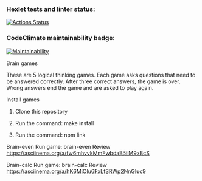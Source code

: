 ### Hexlet tests and linter status:
[![Actions Status](https://github.com/Developer2220/js-starter-project-44/workflows/hexlet-check/badge.svg)](https://github.com/Developer2220/js-starter-project-44/actions)

### CodeClimate maintainability badge:
[![Maintainability](https://api.codeclimate.com/v1/badges/93130a107a9b3d3a5d56/maintainability)](https://codeclimate.com/github/Developer2220/js-starter-project-44/maintainability)

Brain games

These are 5 logical thinking games. Each game asks questions that need to be answered correctly. After three correct answers, the game is over. Wrong answers end the game and are asked to play again.

Install games

1. Clone this repository

2. Run the command: make install

3. Run the command: npm link

Brain-even
Run game: brain-even 
Review https://asciinema.org/a/fw6mhvvkMmFwbdaB5iiM9xBcS 
<script async id="asciicast-hK6MiOlu6FxLfSRWp2NnGluc9" src="https://asciinema.org/a/hK6MiOlu6FxLfSRWp2NnGluc9.js"></script>

Brain-calc
Run game: brain-calc
Review https://asciinema.org/a/hK6MiOlu6FxLfSRWp2NnGluc9

